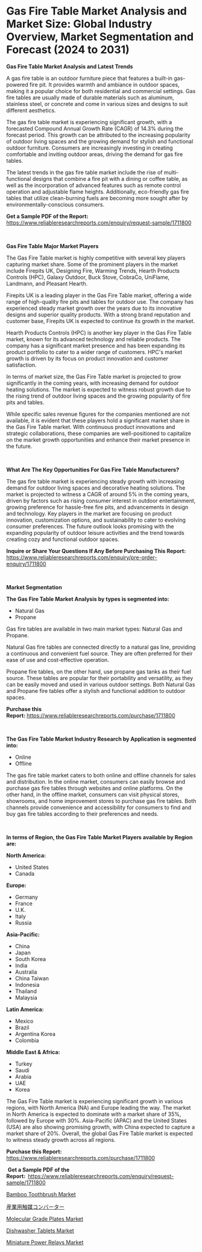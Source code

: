 <p><h1>Gas Fire Table Market Analysis and Market Size: Global Industry Overview, Market Segmentation and Forecast (2024 to 2031)</h1></p><p><strong>Gas Fire Table Market Analysis and Latest Trends</strong></p>
<p><p>A gas fire table is an outdoor furniture piece that features a built-in gas-powered fire pit. It provides warmth and ambiance in outdoor spaces, making it a popular choice for both residential and commercial settings. Gas fire tables are usually made of durable materials such as aluminum, stainless steel, or concrete and come in various sizes and designs to suit different aesthetics.</p><p>The gas fire table market is experiencing significant growth, with a forecasted Compound Annual Growth Rate (CAGR) of 14.3% during the forecast period. This growth can be attributed to the increasing popularity of outdoor living spaces and the growing demand for stylish and functional outdoor furniture. Consumers are increasingly investing in creating comfortable and inviting outdoor areas, driving the demand for gas fire tables.</p><p>The latest trends in the gas fire table market include the rise of multi-functional designs that combine a fire pit with a dining or coffee table, as well as the incorporation of advanced features such as remote control operation and adjustable flame heights. Additionally, eco-friendly gas fire tables that utilize clean-burning fuels are becoming more sought after by environmentally-conscious consumers.</p></p>
<p><strong>Get a Sample PDF of the Report:&nbsp;</strong> <a href="https://www.reliableresearchreports.com/enquiry/request-sample/1711800">https://www.reliableresearchreports.com/enquiry/request-sample/1711800</a></p>
<p>&nbsp;</p>
<p><strong>Gas Fire Table Major Market Players</strong></p>
<p><p>The Gas Fire Table market is highly competitive with several key players capturing market share. Some of the prominent players in the market include Firepits UK, Designing Fire, Warming Trends, Hearth Products Controls (HPC), Galaxy Outdoor, Buck Stove, CobraCo, UniFlame, Landmann, and Pleasant Hearth.</p><p>Firepits UK is a leading player in the Gas Fire Table market, offering a wide range of high-quality fire pits and tables for outdoor use. The company has experienced steady market growth over the years due to its innovative designs and superior quality products. With a strong brand reputation and customer base, Firepits UK is expected to continue its growth in the market.</p><p>Hearth Products Controls (HPC) is another key player in the Gas Fire Table market, known for its advanced technology and reliable products. The company has a significant market presence and has been expanding its product portfolio to cater to a wider range of customers. HPC's market growth is driven by its focus on product innovation and customer satisfaction.</p><p>In terms of market size, the Gas Fire Table market is projected to grow significantly in the coming years, with increasing demand for outdoor heating solutions. The market is expected to witness robust growth due to the rising trend of outdoor living spaces and the growing popularity of fire pits and tables.</p><p>While specific sales revenue figures for the companies mentioned are not available, it is evident that these players hold a significant market share in the Gas Fire Table market. With continuous product innovations and strategic collaborations, these companies are well-positioned to capitalize on the market growth opportunities and enhance their market presence in the future.</p></p>
<p>&nbsp;</p>
<p><strong>What Are The Key Opportunities For Gas Fire Table Manufacturers?</strong></p>
<p><p>The gas fire table market is experiencing steady growth with increasing demand for outdoor living spaces and decorative heating solutions. The market is projected to witness a CAGR of around 5% in the coming years, driven by factors such as rising consumer interest in outdoor entertainment, growing preference for hassle-free fire pits, and advancements in design and technology. Key players in the market are focusing on product innovation, customization options, and sustainability to cater to evolving consumer preferences. The future outlook looks promising with the expanding popularity of outdoor leisure activities and the trend towards creating cozy and functional outdoor spaces.</p></p>
<p><strong>Inquire or Share Your Questions If Any Before Purchasing This Report:</strong> <a href="https://www.reliableresearchreports.com/enquiry/pre-order-enquiry/1711800">https://www.reliableresearchreports.com/enquiry/pre-order-enquiry/1711800</a></p>
<p>&nbsp;</p>
<p><strong>Market Segmentation</strong></p>
<p><strong>The Gas Fire Table Market Analysis by types is segmented into:</strong></p>
<p><ul><li>Natural Gas</li><li>Propane</li></ul></p>
<p><p>Gas fire tables are available in two main market types: Natural Gas and Propane. </p><p>Natural Gas fire tables are connected directly to a natural gas line, providing a continuous and convenient fuel source. They are often preferred for their ease of use and cost-effective operation.</p><p>Propane fire tables, on the other hand, use propane gas tanks as their fuel source. These tables are popular for their portability and versatility, as they can be easily moved and used in various outdoor settings. Both Natural Gas and Propane fire tables offer a stylish and functional addition to outdoor spaces.</p></p>
<p><strong>Purchase this Report:&nbsp;</strong><a href="https://www.reliableresearchreports.com/purchase/1711800">https://www.reliableresearchreports.com/purchase/1711800</a></p>
<p>&nbsp;</p>
<p><strong>The Gas Fire Table Market Industry Research by Application is segmented into:</strong></p>
<p><ul><li>Online</li><li>Offline</li></ul></p>
<p><p>The gas fire table market caters to both online and offline channels for sales and distribution. In the online market, consumers can easily browse and purchase gas fire tables through websites and online platforms. On the other hand, in the offline market, consumers can visit physical stores, showrooms, and home improvement stores to purchase gas fire tables. Both channels provide convenience and accessibility for consumers to find and buy gas fire tables according to their preferences and needs.</p></p>
<p>&nbsp;</p>
<p><strong>In terms of Region, the Gas Fire Table Market Players available by Region are:</strong></p>
<p>
    <p> <strong> North America: </strong>
        <ul>
            <li>United States</li>
            <li>Canada</li>
        </ul>
        </p> 
    <p> <strong> Europe: </strong>
        <ul>
            <li>Germany</li>
            <li>France</li>
            <li>U.K.</li>
            <li>Italy</li>
            <li>Russia</li>
        </ul>
        </p> 
    <p> <strong> Asia-Pacific: </strong>
        <ul>
            <li>China</li>
            <li>Japan</li>
            <li>South Korea</li>
            <li>India</li>
            <li>Australia</li>
            <li>China Taiwan</li>
            <li>Indonesia</li>
            <li>Thailand</li>
            <li>Malaysia</li>
        </ul>
        </p> 
    <p> <strong> Latin America: </strong>
        <ul>
            <li>Mexico</li>
            <li>Brazil</li>
            <li>Argentina Korea</li>
            <li>Colombia</li>
        </ul>
        </p> 
    <p> <strong> Middle East & Africa: </strong>
        <ul>
            <li>Turkey</li>
            <li>Saudi</li>
            <li>Arabia</li>
            <li>UAE</li>
            <li>Korea</li>
        </ul>
    </p>
    </p>
<p><p>The Gas Fire Table market is experiencing significant growth in various regions, with North America (NA) and Europe leading the way. The market in North America is expected to dominate with a market share of 35%, followed by Europe with 30%. Asia-Pacific (APAC) and the United States (USA) are also showing promising growth, with China expected to capture a market share of 20%. Overall, the global Gas Fire Table market is expected to witness steady growth across all regions.</p></p>
<p><strong>Purchase this Report: </strong><a href="https://www.reliableresearchreports.com/purchase/1711800">https://www.reliableresearchreports.com/purchase/1711800</a></p>
<p>&nbsp;<strong>Get a Sample PDF of the Report:&nbsp;&nbsp;</strong><a href="https://www.reliableresearchreports.com/enquiry/request-sample/1711800">https://www.reliableresearchreports.com/enquiry/request-sample/1711800</a></p>
<p><strong></strong></p>
<p><p><a href="https://github.com/guneycigdem35/Market-Research-Report-List-2/blob/main/bamboo-toothbrush-market.md">Bamboo Toothbrush Market</a></p><p><a href="https://medium.com/@hazelnutt83/%E7%94%A3%E6%A5%AD%E7%94%A8%E8%A7%A6%E5%AA%92%E5%A4%89%E6%8F%9B%E8%A3%85%E7%BD%AE%E5%B8%82%E5%A0%B4-%E7%AB%B6%E4%BA%89%E5%88%86%E6%9E%90-%E5%B8%82%E5%A0%B4%E5%8B%95%E5%90%91-2031%E5%B9%B4%E3%81%BE%E3%81%A7%E3%81%AE%E4%BA%88%E6%B8%AC-f8be5811b362">産業用触媒コンバーター</a></p><p><a href="https://issuu.com/reportprime-2/docs/molecular-grade-plates-market-size-2030.pptx">Molecular Grade Plates Market</a></p><p><a href="https://github.com/biheemgalvinlouises6hokrh3h/Market-Research-Report-List-1/blob/main/dishwasher-tablets-market.md">Dishwasher Tablets Market</a></p><p><a href="https://issuu.com/reportprime-2/docs/miniature-power-relays-market-size-2030.pptx">Miniature Power Relays Market</a></p></p>